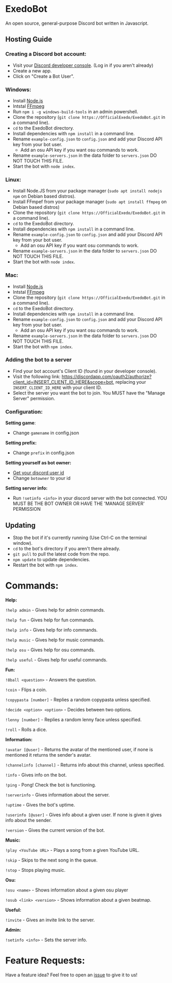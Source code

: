 # ExedoBot
An open source, general-purpose Discord bot written in Javascript.

## Hosting Guide
### Creating a Discord bot account:
- Visit your [Discord developer console](https://discordapp.com/developers/applications/me). (Log in if you aren't already)
- Create a new app.
- Click on "Create a Bot User".

### Windows:
- Install [Node.js](https://nodejs.org/en/)
- Intstal [FFmpeg](https://ffmpeg.org/download.html)
- Run `npm i -g windows-build-tools` in an admin powershell.
- Clone the repository (`git clone https://OfficialExedo/ExedoBot.git` in a command line).
- `cd` to the ExedoBot directory.
- Install dependencies with `npm install` in a command line.
- Rename `example-config.json` to `config.json` and add your Discord API key from your bot user.
    - Add an osu API key if you want osu commands to work.
- Rename `example-servers.json` in the data folder to `servers.json` DO NOT TOUCH THIS FILE.
- Start the bot with `node index`.

### Linux:
-  Install Node.JS from your package manager (`sudo apt install nodejs npm` on Debian based distros).
- Install FFmpef from your package manager (`sudo apt install ffmpeg` on Debian based distros)
- Clone the repository (`git clone https://OfficialExedo/ExedoBot.git` in a command line).
- `cd` to the ExedoBot directory.
- Install dependencies with `npm install` in a command line.
- Rename `example-config.json` to `config.json` and add your Discord API key from your bot user.
    - Add an osu API key if you want osu commands to work.
- Rename `example-servers.json` in the data folder to `servers.json` DO NOT TOUCH THIS FILE.
- Start the bot with `node index`.

### Mac:
- Install [Node.js](https://nodejs.org/en/)
- Intstal [FFmpeg](https://ffmpeg.org/download.html)
- Clone the repository (`git clone https://OfficialExedo/ExedoBot.git` in a command line).
- `cd` to the ExedoBot directory.
- Install dependencies with `npm install` in a command line.
- Rename `example-config.json` to `config.json` and add your Discord API key from your bot user.
    - Add an osu API key if you want osu commands to work.
- Rename `example-servers.json` in the data folder to `servers.json` DO NOT TOUCH THIS FILE.
- Start the bot with `npm index`.


### Adding the bot to a server
- Find your bot account's Client ID (found in your developer console).
- Visit the following link:  https://discordapp.com/oauth2/authorize?client_id=INSERT_CLIENT_ID_HERE&scope=bot, replacing your `INSERT_CLIENT_ID_HERE` with your client ID.
 - Select the server you want the bot to join. You MUST have the "Manage Server" permission.

### Configuration:

**Setting game**:

- Change `gamename` in config.json

**Setting prefix:**

- Change `prefix` in config.json

**Setting yourself as bot owner:**

- [Get your discord user id](http://bit.ly/2AfUu40)
- Change `botowner` to your id

**Setting server info:**

- Run `!setinfo <info>` in your discord server with the bot connected. YOU MUST BE THE BOT OWNER OR HAVE THE 'MANAGE SERVER' PERMISSION
 
 ## Updating
 - Stop the bot if it's currently running (Use Ctrl-C on the terminal window).
 - `cd` to the bot's directory if you aren't there already.
 - `git pull` to pull the latest code from the repo.
 - `npm update` to update dependencies.
 - Restart the bot with `npm index`.
 
 # Commands:
 **Help:**
 
 `!help admin` - Gives help for admin commands.

 `!help fun` - Gives help for fun commands.

 `!help info` - Gives help for info commands.

 `!help music` - Gives help for music commands.

 `!help osu` - Gives help for osu commands.

 `!help useful` - Gives help for useful commands.

 **Fun:**

`!8ball <question>` - Answers the question.

`!coin` - Flips a coin.

`!copypasta [number]` - Replies a random copypasta unless specified.

`!decide <option> <option>` - Decides between two options.
 
`!lenny [number]` - Replies a random lenny face unless specified.

`!roll` - Rolls a dice.
 
**Information:**

`!avatar [@user]` - Returns the avatar of the mentioned user, if none is mentioned it returns the sender's avatar.

`!channelinfo [channel]` - Returns info about this channel, unless specified.

`!info` - Gives info on the bot.

`!ping` - Pong! Check the bot is functioning.

`!serverinfo` - Gives information about the server.

`!uptime` - Gives the bot's uptime.

`!userinfo [@user]` - Gives info about a given user. If none is given it gives info about the sender.

`!version` - Gives the current version of the bot.

**Music:**

`!play <YouTube URL>` - Plays a song from a given YouTube URL.

`!skip` - Skips to the next song in the queue.

`!stop` - Stops playing music.

**Osu:**

`!osu <name>` - Shows information about a given osu player

`!osub <link> <version>` - Shows information about a given beatmap.

**Useful:**

`!invite` - Gives an invite link to the server.

**Admin:**

`!setinfo <info>` - Sets the server info.


# Feature Requests:
Have a feature idea? Feel free to open an [issue](https://github.com/OfficialExedo/ExedoBot/issues) to give it to us!


